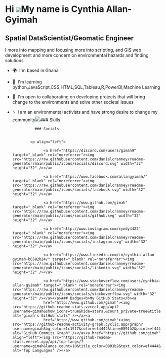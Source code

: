 Hi ![](https://user-images.githubusercontent.com/18350557/176309783-0785949b-9127-417c-8b55-ab5a4333674e.gif)My name is Cynthia Allan-Gyimah
============================================================================================================================================

Spatial DataScientist/Geomatic Engineer
---------------------------------------

I more into mapping and focusing more into scripting, and GIS web development and more concern on environmental hazards and finding solutions

*   🌍  I'm based in Ghana
*   🧠  I'm learning python,JavaScript,CSS,HTML,SQL,Tableau,R,PowerBI,Machine Learning
*   🤝  I'm open to collaborating on developing projects that will bring change to the environments and solve other societal issues
*   ⚡  l am an environmental activists and have strong desire to change my community<a href="https://www.github.com/gimah" target="_blank" rel="noreferrer"><img
                  src="https://img.shields.io/github/followers/gimah?logo=github&style=for-the-badge&color=0891b2&labelColor=1c1917" /></a>### Skills 


                    
                  ### Socials
                  
                  
                <p align="left">
                          
                      <a href="https://discord.com/users/gimah9" target="_blank" rel="noreferrer"><img src="https://raw.githubusercontent.com/danielcranney/readme-generator/main/public/icons/socials/discord.svg" width="32" height="32" /></a>
                          
                      <a href="https://www.facebook.com/allangyimah/" target="_blank" rel="noreferrer"><img src="https://raw.githubusercontent.com/danielcranney/readme-generator/main/public/icons/socials/facebook.svg" width="32" height="32" /></a>
                          
                      <a href="https://www.github.com/gimah" target="_blank" rel="noreferrer"><img src="https://raw.githubusercontent.com/danielcranney/readme-generator/main/public/icons/socials/github.svg" width="32" height="32" /></a>
                          
                      <a href="http://www.instagram.com/cyndy4422" target="_blank" rel="noreferrer"><img src="https://raw.githubusercontent.com/danielcranney/readme-generator/main/public/icons/socials/instagram.svg" width="32" height="32" /></a>
                          
                      <a href="https://www.linkedin.com/in/cynthia-allan-gyimah-b6582b24/" target="_blank" rel="noreferrer"><img src="https://raw.githubusercontent.com/danielcranney/readme-generator/main/public/icons/socials/linkedin.svg" width="32" height="32" /></a>
                          
                      <a href="https://www.stackoverflow.com/users/cynthia-allan-gyimah" target="_blank" rel="noreferrer"><img src="https://raw.githubusercontent.com/danielcranney/readme-generator/main/public/icons/socials/stackoverflow.svg" width="32" height="32" /></a></p>### Badges<b>My GitHub Stats</b><a
                      href="http://www.github.com/gimah"><img src="https://github-readme-stats.vercel.app/api?username=gimah&show_icons=true&hide=stars,&count_private=true&title_color=0891b2&text_color=ef4444&icon_color=0891b2&bg_color=1c1917&hide_border=true&show_icons=true" alt="gimah's GitHub stats" /></a><a
                      href="http://www.github.com/gimah"><img src="https://github-readme-activity-graph.cyclic.app/graph?username=gimah&bg_color=1c1917&color=ef4444&line=0891b2&point=ef4444&area_color=1c1917&area=true&hide_border=true&custom_title=GitHub%20Commits%20Graph" alt="GitHub Commits Graph" /></a><a href="https://github.com/gimah" align="left"><img src="https://github-readme-stats.vercel.app/api/top-langs/?username=gimah&langs_count=10&title_color=0891b2&text_color=ef4444&icon_color=0891b2&bg_color=1c1917&hide_border=true&locale=en&custom_title=Top%20%Languages" alt="Top Languages" /></a>

